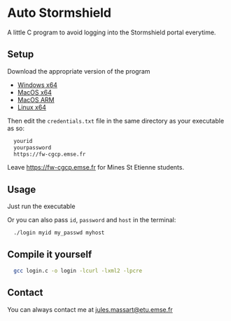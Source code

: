
# Auto Stormshield

A little C program to avoid logging into the Stormshield portal everytime.

## Setup

Download the appropriate version of the program
- [Windows x64](link)
- [MacOS x64](link)
- [MacOS ARM](https://github.com/Herivelismus/Auto_Stormshield/releases/download/v0.1/login_macos_arm)
- [Linux x64](link)

Then edit the `credentials.txt` file in the same directory as your executable as so:

```bash
  yourid
  yourpassword
  https://fw-cgcp.emse.fr
```
Leave https://fw-cgcp.emse.fr for Mines St Etienne students.

## Usage
Just run the executable

Or you can also pass `id`, `password` and `host` in the terminal:

```bash
  ./login myid my_passwd myhost
```

## Compile it yourself
```bash
  gcc login.c -o login -lcurl -lxml2 -lpcre
```
## Contact
You can always contact me at [jules.massart@etu.emse.fr](mailto:jules.massart@etu.emse.fr)

